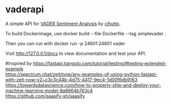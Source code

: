 # vaderapi

A simple API for [VADER Sentiment Analysis](https://github.com/cjhutto/vaderSentiment) by [cjhutto](https://github.com/cjhutto).

To build Dockerimage, use
docker build --file Dockerfile --tag simplevader .

Then you can run with
docker run -p 24601:24601 vader

Visit http://127.0.0.1/docs to view documentation and test your API.

#Inspired by 
https://fastapi.tiangolo.com/tutorial/testing/#testing-extended-example<br>
https://spectrum.chat/zeit/now/any-examples-of-using-python-fastapi-with-zeit-now-v2~c3c3c44b-4d75-4417-9ec4-1d00f6db9163
https://towardsdatascience.com/how-to-properly-ship-and-deploy-your-machine-learning-model-8a8664b763c4<br>
https://github.com/saasify-sh/saasify<br>
